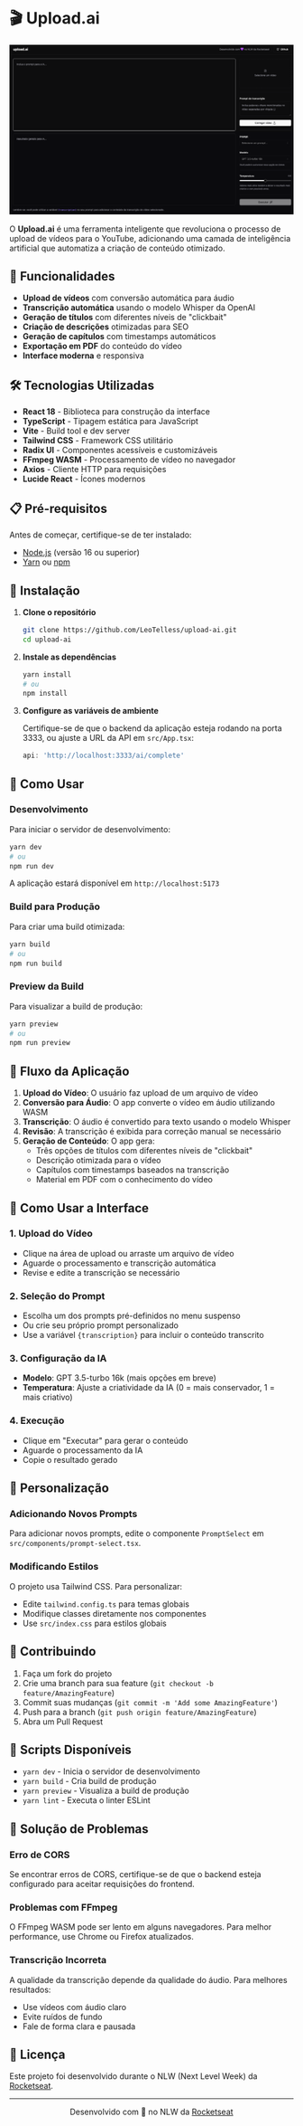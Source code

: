 # 🎬 Upload.ai

![Upload.ai](./public/system-photo.png)

O **Upload.ai** é uma ferramenta inteligente que revoluciona o processo de upload de vídeos para o YouTube, adicionando uma camada de inteligência artificial que automatiza a criação de conteúdo otimizado.

## 🚀 Funcionalidades

- **Upload de vídeos** com conversão automática para áudio
- **Transcrição automática** usando o modelo Whisper da OpenAI
- **Geração de títulos** com diferentes níveis de "clickbait"
- **Criação de descrições** otimizadas para SEO
- **Geração de capítulos** com timestamps automáticos
- **Exportação em PDF** do conteúdo do vídeo
- **Interface moderna** e responsiva

## 🛠️ Tecnologias Utilizadas

- **React 18** - Biblioteca para construção da interface
- **TypeScript** - Tipagem estática para JavaScript
- **Vite** - Build tool e dev server
- **Tailwind CSS** - Framework CSS utilitário
- **Radix UI** - Componentes acessíveis e customizáveis
- **FFmpeg WASM** - Processamento de vídeo no navegador
- **Axios** - Cliente HTTP para requisições
- **Lucide React** - Ícones modernos

## 📋 Pré-requisitos

Antes de começar, certifique-se de ter instalado:

- [Node.js](https://nodejs.org/) (versão 16 ou superior)
- [Yarn](https://yarnpkg.com/) ou [npm](https://www.npmjs.com/)

## 🔧 Instalação

1. **Clone o repositório**
   ```bash
   git clone https://github.com/LeoTelless/upload-ai.git
   cd upload-ai
   ```

2. **Instale as dependências**
   ```bash
   yarn install
   # ou
   npm install
   ```

3. **Configure as variáveis de ambiente**
   
   Certifique-se de que o backend da aplicação esteja rodando na porta 3333, ou ajuste a URL da API em `src/App.tsx`:
   ```typescript
   api: 'http://localhost:3333/ai/complete'
   ```

## 🚀 Como Usar

### Desenvolvimento

Para iniciar o servidor de desenvolvimento:

```bash
yarn dev
# ou
npm run dev
```

A aplicação estará disponível em `http://localhost:5173`

### Build para Produção

Para criar uma build otimizada:

```bash
yarn build
# ou
npm run build
```

### Preview da Build

Para visualizar a build de produção:

```bash
yarn preview
# ou
npm run preview
```

## 📖 Fluxo da Aplicação

1. **Upload do Vídeo**: O usuário faz upload de um arquivo de vídeo
2. **Conversão para Áudio**: O app converte o vídeo em áudio utilizando WASM
3. **Transcrição**: O áudio é convertido para texto usando o modelo Whisper
4. **Revisão**: A transcrição é exibida para correção manual se necessário
5. **Geração de Conteúdo**: O app gera:
   - Três opções de títulos com diferentes níveis de "clickbait"
   - Descrição otimizada para o vídeo
   - Capítulos com timestamps baseados na transcrição
   - Material em PDF com o conhecimento do vídeo

## 🎯 Como Usar a Interface

### 1. Upload do Vídeo
- Clique na área de upload ou arraste um arquivo de vídeo
- Aguarde o processamento e transcrição automática
- Revise e edite a transcrição se necessário

### 2. Seleção do Prompt
- Escolha um dos prompts pré-definidos no menu suspenso
- Ou crie seu próprio prompt personalizado
- Use a variável `{transcription}` para incluir o conteúdo transcrito

### 3. Configuração da IA
- **Modelo**: GPT 3.5-turbo 16k (mais opções em breve)
- **Temperatura**: Ajuste a criatividade da IA (0 = mais conservador, 1 = mais criativo)

### 4. Execução
- Clique em "Executar" para gerar o conteúdo
- Aguarde o processamento da IA
- Copie o resultado gerado

## 🎨 Personalização

### Adicionando Novos Prompts

Para adicionar novos prompts, edite o componente `PromptSelect` em `src/components/prompt-select.tsx`.

### Modificando Estilos

O projeto usa Tailwind CSS. Para personalizar:
- Edite `tailwind.config.ts` para temas globais
- Modifique classes diretamente nos componentes
- Use `src/index.css` para estilos globais

## 🤝 Contribuindo

1. Faça um fork do projeto
2. Crie uma branch para sua feature (`git checkout -b feature/AmazingFeature`)
3. Commit suas mudanças (`git commit -m 'Add some AmazingFeature'`)
4. Push para a branch (`git push origin feature/AmazingFeature`)
5. Abra um Pull Request

## 📝 Scripts Disponíveis

- `yarn dev` - Inicia o servidor de desenvolvimento
- `yarn build` - Cria build de produção
- `yarn preview` - Visualiza a build de produção
- `yarn lint` - Executa o linter ESLint

## 🐛 Solução de Problemas

### Erro de CORS
Se encontrar erros de CORS, certifique-se de que o backend esteja configurado para aceitar requisições do frontend.

### Problemas com FFmpeg
O FFmpeg WASM pode ser lento em alguns navegadores. Para melhor performance, use Chrome ou Firefox atualizados.

### Transcrição Incorreta
A qualidade da transcrição depende da qualidade do áudio. Para melhores resultados:
- Use vídeos com áudio claro
- Evite ruídos de fundo
- Fale de forma clara e pausada

## 📄 Licença

Este projeto foi desenvolvido durante o NLW (Next Level Week) da [Rocketseat](https://rocketseat.com.br).

---

<div align="center">
  Desenvolvido com 💜 no NLW da <a href="https://rocketseat.com.br">Rocketseat</a>
</div>
